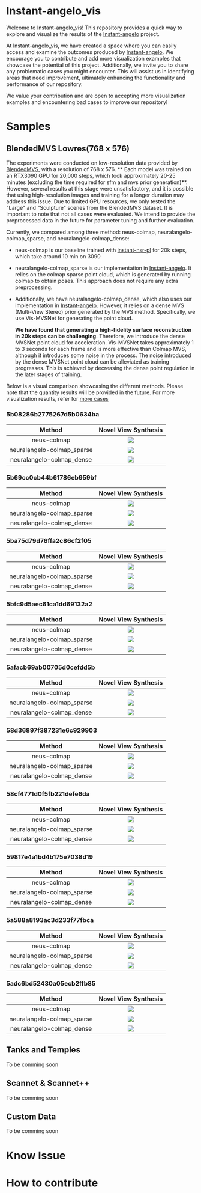 # Instant-angelo_vis
Welcome to Instant-angelo_vis! This repository provides a quick way to explore and visualize the results of the [Instant-angelo](https://github.com/hugoycj/Instant-angelo) project. 

At Instant-angelo_vis, we have created a space where you can easily access and examine the outcomes produced by [Instant-angelo](https://github.com/hugoycj/Instant-angelo). We encourage you to contribute and add more visualization examples that showcase the potential of this project. Additionally, we invite you to share any problematic cases you might encounter. This will assist us in identifying areas that need improvement, ultimately enhancing the functionality and performance of our repository.

We value your contribution and are open to accepting more visualization examples and encountering bad cases to improve our repository!


# Samples
## BlendedMVS Lowres(768 x 576)
The experiments were conducted on low-resolution data provided by [BlendedMVS](https://github.com/YoYo000/BlendedMVS), with a resolution of 768 x 576. ** Each model was trained on an RTX3090 GPU for 20,000 steps, which took approximately 20-25 minutes (excluding the time required for sfm and mvs prior generation)**. However, several results at this stage were unsatisfactory, and it is possible that using high-resolution images and training for a longer duration may address this issue. Due to limited GPU resources, we only tested the "Large" and "Sculpture" scenes from the BlendedMVS dataset. It is important to note that not all cases were evaluated. We intend to provide the preprocessed data in the future for parameter tuning and further evaluation.


Currently, we compared among three method: neus-colmap, neuralangelo-colmap_sparse, and neuralangelo-colmap_dense:

* neus-colmap is our baseline trained with [instant-nsr-pl](https://github.com/bennyguo/instant-nsr-pl) for 20k steps, which take around 10 min on 3090

* neuralangelo-colmap_sparse is our implementation in [Instant-angelo](https://github.com/hugoycj/Instant-angelo). It relies on the colmap sparse point cloud, which is generated by running colmap to obtain poses. This approach does not require any extra preprocessing.

* Additionally, we have neuralangelo-colmap_dense, which also uses our implementation in [Instant-angelo](https://github.com/hugoycj/Instant-angelo). However, it relies on a dense MVS (Multi-View Stereo) prior generated by the MVS method. Specifically, we use Vis-MVSNet for generating the point cloud.

    **We have found that generating a high-fidelity surface reconstruction in 20k steps can be challenging**. Therefore, we introduce the dense MVSNet point cloud for acceleration. Vis-MVSNet takes approximately 1 to 3 seconds for each frame and is more effective than Colmap MVS, although it introduces some noise in the process. The noise introduced by the dense MVSNet point cloud can be alleviated as training progresses. This is achieved by decreasing the dense point regulation in the later stages of training.

Below is a visual comparison showcasing the different methods. Please note that the quantity results will be provided in the future. For more visualization results, refer for [more cases](BlendedMVS_lowres/README.md)

### 5b08286b2775267d5b0634ba
| Method | Novel View Synthesis |
|:---: |:---:|
| neus-colmap |![](BlendedMVS_lowres/neus-colmap/5b08286b2775267d5b0634ba.gif)|
|neuralangelo-colmap_sparse|![](BlendedMVS_lowres/neuralangelo-colmap_sparse/5b08286b2775267d5b0634ba.gif)|
|neuralangelo-colmap_dense|![](BlendedMVS_lowres/neuralangelo-colmap_dense/5b08286b2775267d5b0634ba.gif)|


### 5b69cc0cb44b61786eb959bf
| Method | Novel View Synthesis |
|:---: |:---:|
| neus-colmap |![](BlendedMVS_lowres/neus-colmap/5b69cc0cb44b61786eb959bf.gif)|
|neuralangelo-colmap_sparse|![](BlendedMVS_lowres/neuralangelo-colmap_sparse/5b69cc0cb44b61786eb959bf.gif)|
|neuralangelo-colmap_dense|![](BlendedMVS_lowres/neuralangelo-colmap_dense/5b69cc0cb44b61786eb959bf.gif)|


### 5ba75d79d76ffa2c86cf2f05
| Method | Novel View Synthesis |
|:---: |:---:|
| neus-colmap |![](BlendedMVS_lowres/neus-colmap/5ba75d79d76ffa2c86cf2f05.gif)|
|neuralangelo-colmap_sparse|![](BlendedMVS_lowres/neuralangelo-colmap_sparse/5ba75d79d76ffa2c86cf2f05.gif)|
|neuralangelo-colmap_dense|![](BlendedMVS_lowres/neuralangelo-colmap_dense/5ba75d79d76ffa2c86cf2f05.gif)|


### 5bfc9d5aec61ca1dd69132a2
| Method | Novel View Synthesis |
|:---: |:---:|
| neus-colmap |![](BlendedMVS_lowres/neus-colmap/5bfc9d5aec61ca1dd69132a2.gif)|
|neuralangelo-colmap_sparse|![](BlendedMVS_lowres/neuralangelo-colmap_sparse/5bfc9d5aec61ca1dd69132a2.gif)|
|neuralangelo-colmap_dense|![](BlendedMVS_lowres/neuralangelo-colmap_dense/5bfc9d5aec61ca1dd69132a2.gif)|


### 5afacb69ab00705d0cefdd5b
| Method | Novel View Synthesis |
|:---: |:---:|
| neus-colmap |![](BlendedMVS_lowres/neus-colmap/5afacb69ab00705d0cefdd5b.gif)|
|neuralangelo-colmap_sparse|![](BlendedMVS_lowres/neuralangelo-colmap_sparse/5afacb69ab00705d0cefdd5b.gif)|
|neuralangelo-colmap_dense|![](BlendedMVS_lowres/neuralangelo-colmap_dense/5afacb69ab00705d0cefdd5b.gif)|




### 58d36897f387231e6c929903
| Method | Novel View Synthesis |
|:---: |:---:|
| neus-colmap |![](BlendedMVS_lowres/neus-colmap/58d36897f387231e6c929903.gif)|
|neuralangelo-colmap_sparse|![](BlendedMVS_lowres/neuralangelo-colmap_sparse/58d36897f387231e6c929903.gif)|
|neuralangelo-colmap_dense|![](BlendedMVS_lowres/neuralangelo-colmap_dense/58d36897f387231e6c929903.gif)|

### 58cf4771d0f5fb221defe6da
| Method | Novel View Synthesis |
|:---: |:---:|
| neus-colmap |![](BlendedMVS_lowres//neus-colmap/58cf4771d0f5fb221defe6da.gif)|
|neuralangelo-colmap_sparse|![](BlendedMVS_lowres//neuralangelo-colmap_sparse/58cf4771d0f5fb221defe6da.gif)|
|neuralangelo-colmap_dense|![](BlendedMVS_lowres//neuralangelo-colmap_dense/58cf4771d0f5fb221defe6da.gif)|

### 59817e4a1bd4b175e7038d19
| Method | Novel View Synthesis |
|:---: |:---:|
| neus-colmap |![](BlendedMVS_lowres/neus-colmap/59817e4a1bd4b175e7038d19.gif)|
|neuralangelo-colmap_sparse|![](BlendedMVS_lowres/neuralangelo-colmap_sparse/59817e4a1bd4b175e7038d19.gif)|
|neuralangelo-colmap_dense|![](BlendedMVS_lowres/neuralangelo-colmap_dense/59817e4a1bd4b175e7038d19.gif)|


### 5a588a8193ac3d233f77fbca
| Method | Novel View Synthesis |
|:---: |:---:|
| neus-colmap |![](BlendedMVS_lowres/neus-colmap/5a588a8193ac3d233f77fbca.gif)|
|neuralangelo-colmap_sparse|![](BlendedMVS_lowres/neuralangelo-colmap_sparse/5a588a8193ac3d233f77fbca.gif)|
|neuralangelo-colmap_dense|![](BlendedMVS_lowres/neuralangelo-colmap_dense/5a588a8193ac3d233f77fbca.gif)|

### 5adc6bd52430a05ecb2ffb85
| Method | Novel View Synthesis |
|:---: |:---:|
| neus-colmap |![](BlendedMVS_lowres/neus-colmap/5adc6bd52430a05ecb2ffb85.gif)|
|neuralangelo-colmap_sparse|![](BlendedMVS_lowres/neuralangelo-colmap_sparse/5adc6bd52430a05ecb2ffb85.gif)|
|neuralangelo-colmap_dense|![](BlendedMVS_lowres/neuralangelo-colmap_dense/5adc6bd52430a05ecb2ffb85.gif)|

## Tanks and Temples
To be comming soon

## Scannet & Scannet++
To be comming soon

## Custom Data
To be comming soon

# Know Issue

# How to contribute
